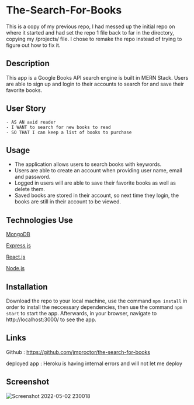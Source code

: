 # The-Search-For-Books

This is a copy of my previous repo, I had messed up the initial repo on where it started and had set the repo 1 file back to far in the directory, copying my /projects/ file. I chose to remake the repo instead of trying to figure out how to fix it.

## Description
This app is a Google Books API search engine is built in MERN Stack. Users are able to sign up and login to their accounts to search for and save their favorite books.


## User Story
```
- AS AN avid reader
- I WANT to search for new books to read
- SO THAT I can keep a list of books to purchase
```

## Usage

- The application allows users to search books with keywords.
- Users are able to create an account when providing user name, email and password.
- Logged in users will are able to save their favorite books as well as delete them.
- Saved books are stored in their account, so next time they login, the books are still in their account to be viewed. 


## Technologies Use

<p><a href="https://www.mongodb.com/">MongoDB</a></p>
<p><a href="https://www.npmjs.com/package/express">Express.js</a></p>
<p><a href="https://reactjs.org/">React.js</a></p>
<p><a href="https://nodejs.org/">Node.js</a></p>

## Installation

Download the repo to your local machine, use the command `npm install` in order to install the neccessary dependencies, then use the command `npm start` to start the app. Afterwards, in your browser, navigate to http://localhost:3000/ to see the app.

## Links

 Github : https://github.com/jmproctor/the-search-for-books
 
 deployed app : Heroku is having internal errors and will not let me deploy

## Screenshot


![Screenshot 2022-05-02 230018](https://user-images.githubusercontent.com/92322247/166403848-7358a292-ed1c-4290-8656-28a20f39c2f3.png)


